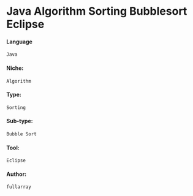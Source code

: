 # Java Algorithm Sorting Bubblesort Eclipse

#### Language

```
Java
```
  
#### Niche: 

```
Algorithm
```
  
#### Type: 

```
Sorting
```
  
#### Sub-type:

```
Bubble Sort
```

#### Tool: 

```
Eclipse
```
  
#### Author:

```
fullarray
```

